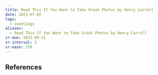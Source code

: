 ```yaml
---
title: Read This If You Want to Take Great Photos by Henry Carroll
date: 2023-07-02
tags:
  - seedlings
aliases:
  - Read This If You Want to Take Great Photos by Henry Carroll
sr-due: 2023-09-21
sr-interval: 3
sr-ease: 250
---
```




## References